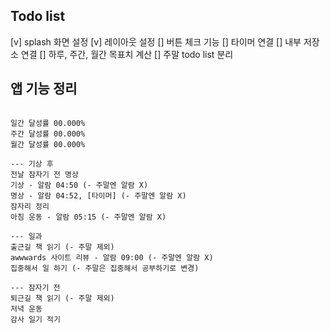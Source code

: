 ## Todo list

[v] splash 화면 설정
[v] 레이아웃 설정
[] 버튼 체크 기능
[] 타이머 연결
[] 내부 저장소 연결
[] 하루, 주간, 월간 목표치 계산
[] 주말 todo list 분리

## 앱 기능 정리

```

일간 달성률 00.000%
주간 달성률 00.000%
월간 달성률 00.000%

--- 기상 후
전날 잠자기 전 명상
기상 - 알람 04:50 (- 주말엔 알람 X)
명상 - 알람 04:52, [타이머] (- 주말엔 알람 X)
잠자리 정리
아침 운동 - 알람 05:15 (- 주말엔 알람 X)

--- 일과
출근길 책 읽기 (- 주말 제외)
awwwards 사이트 리뷰 - 알람 09:00 (- 주말엔 알람 X)
집중해서 일 하기 (- 주말은 집중해서 공부하기로 변경)

--- 잠자기 전
퇴근길 책 읽기 (- 주말 제외)
저녁 운동
감사 일기 적기

```
